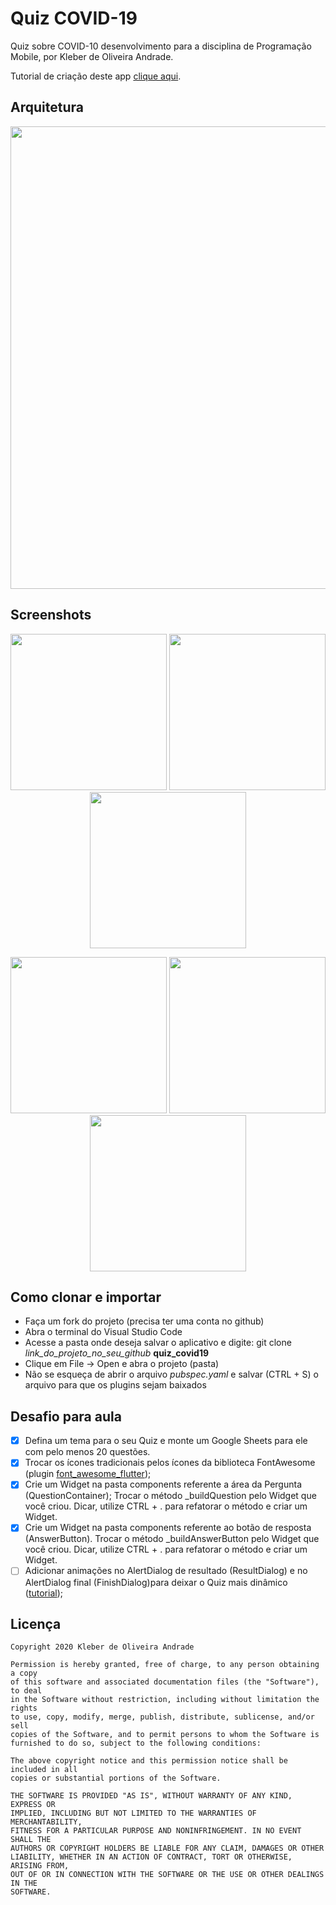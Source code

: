 # Quiz COVID-19

Quiz sobre COVID-10 desenvolvimento para a disciplina de Programação Mobile, por Kleber de Oliveira Andrade.

Tutorial de criação deste app [clique aqui](https://medium.com/@kleberandrade/desenvolvendo-um-quiz-com-flutter-e-google-sheets-414656cb89a2?sk=384abfba5e71c0e9bdb50e205358f761).

## Arquitetura

<p align="center">
    <img src="https://miro.medium.com/max/700/1*D2JRAjhaZu13e-vKXidObw.png" width="740" />
</p>

## Screenshots

<p align="center">
    <img src="https://cdn-images-1.medium.com/max/1200/1*YK7Lq0v7AwL1lI5asHEUIw.png" width="250"/>
    <img src="https://cdn-images-1.medium.com/max/1200/1*G7C9CVYGEBF-2QCbRserHQ.png" width="250"/>
    <img src="https://cdn-images-1.medium.com/max/1200/1*0C_udoJc62aoJUhrjP24kw.png" width="250"/>
</p>

<p align="center">
    <img src="https://cdn-images-1.medium.com/max/1200/1*bgBSVu-EHAIFQcnYW2L7UA.png" width="250"/>
    <img src="https://cdn-images-1.medium.com/max/1200/1*i4JjNPZ0EL1yRjcPBchhog.png" width="250"/>
    <img src="https://cdn-images-1.medium.com/max/1200/1*5Cp4au8kj0Hedp46LwuiMw.png" width="250"/>
</p>


## Como clonar e importar

*   Faça um fork do projeto (precisa ter uma conta no github)
*   Abra o terminal do Visual Studio Code
*   Acesse a pasta onde deseja salvar o aplicativo e digite: git clone *link_do_projeto_no_seu_github* **quiz_covid19**
*   Clique em File -> Open e abra o projeto (pasta)
*   Não se esqueça de abrir o arquivo *pubspec.yaml* e salvar (CTRL + S) o arquivo para que os plugins sejam baixados

## Desafio para aula

*   [x] Defina um tema para o seu Quiz e monte um Google Sheets para ele com pelo menos 20 questões.
*   [x] Trocar os ícones tradicionais pelos ícones da biblioteca FontAwesome (plugin [font_awesome_flutter](https://pub.dev/packages/font_awesome_flutter));
*   [x] Crie um Widget na pasta components referente a área da Pergunta (QuestionContainer); Trocar o método _buildQuestion pelo Widget que você criou. Dicar, utilize CTRL + . para refatorar o método e criar um Widget.
*   [x] Crie um Widget na pasta components referente ao botão de resposta (AnswerButton). Trocar o método _buildAnswerButton pelo Widget que você criou. Dicar, utilize CTRL + . para refatorar o método e criar um Widget.
*   [ ] Adicionar animações no AlertDialog de resultado (ResultDialog) e no AlertDialog final (FinishDialog)para deixar o Quiz mais dinâmico ([tutorial](https://medium.com/flutter-community/how-to-animate-dialogs-in-flutter-here-is-answer-492ea3a7262f));

## Licença

    Copyright 2020 Kleber de Oliveira Andrade

    Permission is hereby granted, free of charge, to any person obtaining a copy
    of this software and associated documentation files (the "Software"), to deal
    in the Software without restriction, including without limitation the rights
    to use, copy, modify, merge, publish, distribute, sublicense, and/or sell
    copies of the Software, and to permit persons to whom the Software is
    furnished to do so, subject to the following conditions:

    The above copyright notice and this permission notice shall be included in all
    copies or substantial portions of the Software.

    THE SOFTWARE IS PROVIDED "AS IS", WITHOUT WARRANTY OF ANY KIND, EXPRESS OR
    IMPLIED, INCLUDING BUT NOT LIMITED TO THE WARRANTIES OF MERCHANTABILITY,
    FITNESS FOR A PARTICULAR PURPOSE AND NONINFRINGEMENT. IN NO EVENT SHALL THE
    AUTHORS OR COPYRIGHT HOLDERS BE LIABLE FOR ANY CLAIM, DAMAGES OR OTHER
    LIABILITY, WHETHER IN AN ACTION OF CONTRACT, TORT OR OTHERWISE, ARISING FROM,
    OUT OF OR IN CONNECTION WITH THE SOFTWARE OR THE USE OR OTHER DEALINGS IN THE
    SOFTWARE.

